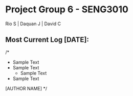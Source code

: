 # Project Group 6 - SENG3010
Rio S | Daquan J | David C

## Most Current Log [DATE]:

/*
- Sample Text
- Sample Text
  * Sample Text
- Sample Text
  
[AUTHOR NAME]
*/
